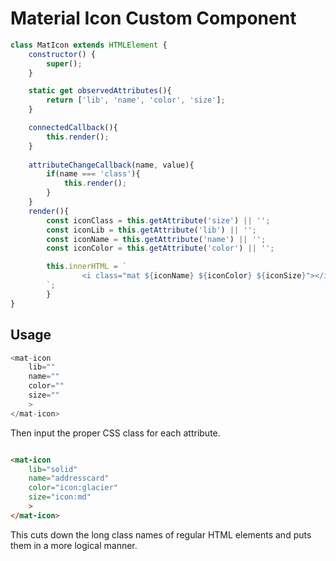# Material Icon Custom Component

```js
class MatIcon extends HTMLElement {
    constructor() {
        super();
    }

    static get observedAttributes(){
        return ['lib', 'name', 'color', 'size'];
    }

    connectedCallback(){
        this.render();
    }
     
    attributeChangeCallback(name, value){
        if(name === 'class'){
            this.render();
        }
    }
    render(){
        const iconClass = this.getAttribute('size') || '';
        const iconLib = this.getAttribute('lib') || '';
        const iconName = this.getAttribute('name') || '';
        const iconColor = this.getAttribute('color') || '';

        this.innerHTML = `
                <i class="mat ${iconName} ${iconColor} ${iconSize}"></i>
        `;
        }
}
```

## Usage

```js
<mat-icon
    lib=""
    name=""
    color=""
    size=""
    >
</mat-icon>
```

Then input the proper CSS class for each attribute.

```html

<mat-icon
    lib="solid"
    name="addresscard"
    color="icon:glacier"
    size="icon:md"
    >
</mat-icon>

```
This cuts down the long class names of regular HTML elements
and puts them in a more logical manner.